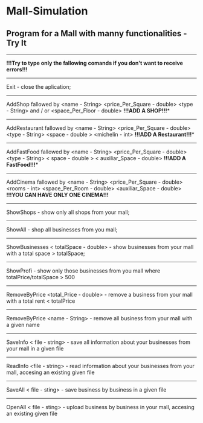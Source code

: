 # Mall-Simulation
Program for a Mall with manny functionalities - Try It
----------------------------------------------------------------------------------------------------------------------------------------------
----------------------------------------------------------------------------------------------------------------------------------------------
**********!!!Try to type only the fallowing comands if you don't want to receive errors!!!**********
******************************************************
Exit - close the aplication;
******************************************************
AddShop fallowed by <name - String> <price_Per_Square - double> <type - String> <int floor1 > and / or <int floor2> <space_Per_Floor - double>
  **********!!!ADD A SHOP!!!***********
  ******************************************************
AddRestaurant fallowed by <name - String> <price_Per_Square - double> <type - String> <space - double > <michelin - int>
  **********!!!ADD A Restaurant!!!***********
  ******************************************************
AddFastFood fallowed by <name - String> <price_Per_Square - double> <type - String> < space - double > < auxiliar_Space - double>
  **********!!!ADD A FastFood!!!***********
  ******************************************************
AddCinema fallowed by <name - String> <price_Per_Square - double> <rooms - int> <space_Per_Room - double> <auxiliar_Space - double>
  **********!!!YOU CAN HAVE ONLY ONE CINEMA!!!**********
********************************************************
ShowShops - show only all shops from your mall;
********************************************************
ShowAll - shop all businesses from you mall;
********************************************************
ShowBusinesses < totalSpace - double> - show businesses from your mall with a total space > totalSpace;
********************************************************
ShowProfi - show only those businesses from you mall where totalPrice/totalSpace > 500
********************************************************
RemoveByPrice <total_Price - double> - remove a business from your mall  with a total rent < totalPrice
********************************************************
RemoveByPrice <name - String> - remove all business from your mall  with a given name
********************************************************
SaveInfo < file - string> - save all information about your businesses from your mall in a given file
********************************************************
ReadInfo <file - string> - read information about your businesses from your mall, accesing an existing given file
********************************************************
SaveAll < file - sting> - save business by business in a given file
********************************************************
OpenAll < file - sting> - upload business by business in your mall, accesing an existing given file
